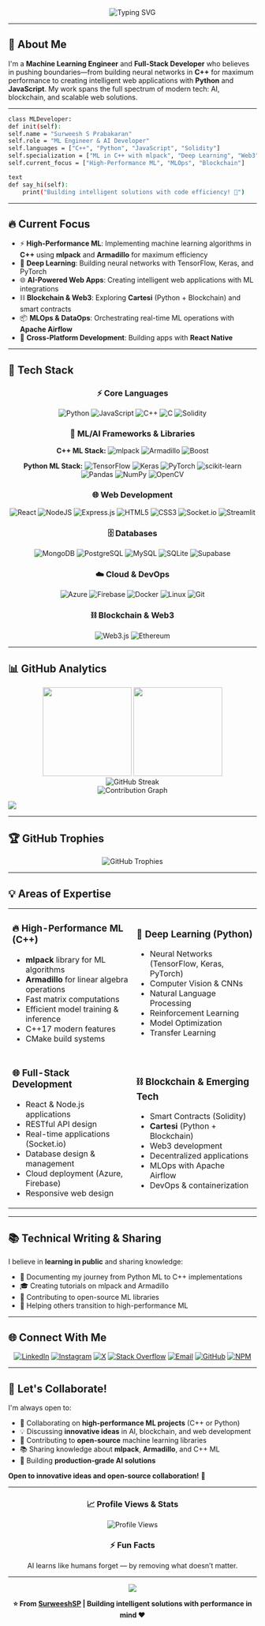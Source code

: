 <div align="center">
  
<!-- Animated Typing Header -->
<img src="https://readme-typing-svg.herokuapp.com?font=Fira+Code&size=32&duration=2800&pause=2000&color=2E9EF7&center=true&vCenter=true&width=940&lines=Hey+%F0%9F%91%8B+I'm+Surweesh+S+Prabakaran;ML+Engineer+%7C+Python+%26+JavaScript+Developer;Learning+C%2B%2B+%26+Deep+Learning;Intelligent+Solutions+to+Appilcations+%F0%9F%9A%80" alt="Typing SVG" />

</div>


---

## 🎯 About Me

I'm a **Machine Learning Engineer** and **Full-Stack Developer** who believes in pushing boundaries—from building neural networks in **C++** for maximum performance to creating intelligent web applications with **Python** and **JavaScript**. My work spans the full spectrum of modern tech: AI, blockchain, and scalable web solutions.

---
```bash
class MLDeveloper:
def init(self):
self.name = "Surweesh S Prabakaran"
self.role = "ML Engineer & AI Developer"
self.languages = ["C++", "Python", "JavaScript", "Solidity"]
self.specialization = ["ML in C++ with mlpack", "Deep Learning", "Web3"]
self.current_focus = ["High-Performance ML", "MLOps", "Blockchain"]

text
def say_hi(self):
    print("Building intelligent solutions with code efficiency! 🚀")

```


---

## 🔥 Current Focus

- ⚡ **High-Performance ML**: Implementing machine learning algorithms in **C++** using **mlpack** and **Armadillo** for maximum efficiency
- 🤖 **Deep Learning**: Building neural networks with TensorFlow, Keras, and PyTorch
- 🌐 **AI-Powered Web Apps**: Creating intelligent web applications with ML integrations
- ⛓️ **Blockchain & Web3**: Exploring **Cartesi** (Python + Blockchain) and smart contracts
- 📦 **MLOps & DataOps**: Orchestrating real-time ML operations with **Apache Airflow**
- 📱 **Cross-Platform Development**: Building apps with **React Native**

---

## 💼 Tech Stack

<div align="center">

### ⚡ Core Languages
![Python](https://img.shields.io/badge/Python-3670A0?style=for-the-badge&logo=python&logoColor=ffdd54)
![JavaScript](https://img.shields.io/badge/javascript-%23323330.svg?style=for-the-badge&logo=javascript&logoColor=%23F7DF1E)
![C++](https://img.shields.io/badge/c++-%2300599C.svg?style=for-the-badge&logo=c%2B%2B&logoColor=white)
![C](https://img.shields.io/badge/c-%2300599C.svg?style=for-the-badge&logo=c&logoColor=white)
![Solidity](https://img.shields.io/badge/Solidity-%23363636.svg?style=for-the-badge&logo=solidity&logoColor=white)

### 🧠 ML/AI Frameworks & Libraries

**C++ ML Stack:**
![mlpack](https://img.shields.io/badge/mlpack-DE3163?style=for-the-badge&logo=cplusplus&logoColor=white)
![Armadillo](https://img.shields.io/badge/Armadillo-00599C?style=for-the-badge&logo=cplusplus&logoColor=white)
![Boost](https://img.shields.io/badge/Boost-DA6B93?style=for-the-badge&logo=boost&logoColor=white)

**Python ML Stack:**
![TensorFlow](https://img.shields.io/badge/TensorFlow-%23FF6F00.svg?style=for-the-badge&logo=TensorFlow&logoColor=white)
![Keras](https://img.shields.io/badge/Keras-%23D00000.svg?style=for-the-badge&logo=Keras&logoColor=white)
![PyTorch](https://img.shields.io/badge/PyTorch-%23EE4C2C.svg?style=for-the-badge&logo=PyTorch&logoColor=white)
![scikit-learn](https://img.shields.io/badge/scikit--learn-%23F7931E.svg?style=for-the-badge&logo=scikit-learn&logoColor=white)
![Pandas](https://img.shields.io/badge/pandas-%23150458.svg?style=for-the-badge&logo=pandas&logoColor=white)
![NumPy](https://img.shields.io/badge/numpy-%23013243.svg?style=for-the-badge&logo=numpy&logoColor=white)
![OpenCV](https://img.shields.io/badge/opencv-%23white.svg?style=for-the-badge&logo=opencv&logoColor=white)

### 🌐 Web Development
![React](https://img.shields.io/badge/react-%2320232a.svg?style=for-the-badge&logo=react&logoColor=%2361DAFB)
![NodeJS](https://img.shields.io/badge/node.js-6DA55F?style=for-the-badge&logo=node.js&logoColor=white)
![Express.js](https://img.shields.io/badge/express.js-%23404d59.svg?style=for-the-badge&logo=express&logoColor=%2361DAFB)
![HTML5](https://img.shields.io/badge/html5-%23E34F26.svg?style=for-the-badge&logo=html5&logoColor=white)
![CSS3](https://img.shields.io/badge/css3-%231572B6.svg?style=for-the-badge&logo=css3&logoColor=white)
![Socket.io](https://img.shields.io/badge/Socket.io-black?style=for-the-badge&logo=socket.io&badgeColor=010101)
![Streamlit](https://img.shields.io/badge/Streamlit-%23FE4B4B.svg?style=for-the-badge&logo=streamlit&logoColor=white)

### 🗄️ Databases
![MongoDB](https://img.shields.io/badge/MongoDB-%234ea94b.svg?style=for-the-badge&logo=mongodb&logoColor=white)
![PostgreSQL](https://img.shields.io/badge/postgres-%23316192.svg?style=for-the-badge&logo=postgresql&logoColor=white)
![MySQL](https://img.shields.io/badge/mysql-4479A1.svg?style=for-the-badge&logo=mysql&logoColor=white)
![SQLite](https://img.shields.io/badge/sqlite-%2307405e.svg?style=for-the-badge&logo=sqlite&logoColor=white)
![Supabase](https://img.shields.io/badge/Supabase-3ECF8E?style=for-the-badge&logo=supabase&logoColor=white)

### ☁️ Cloud & DevOps
![Azure](https://img.shields.io/badge/azure-%230072C6.svg?style=for-the-badge&logo=microsoftazure&logoColor=white)
![Firebase](https://img.shields.io/badge/firebase-%23039BE5.svg?style=for-the-badge&logo=firebase)
![Docker](https://img.shields.io/badge/docker-%230db7ed.svg?style=for-the-badge&logo=docker&logoColor=white)
![Linux](https://img.shields.io/badge/Linux-FCC624?style=for-the-badge&logo=linux&logoColor=black)
![Git](https://img.shields.io/badge/git-%23F05033.svg?style=for-the-badge&logo=git&logoColor=white)

### ⛓️ Blockchain & Web3
![Web3.js](https://img.shields.io/badge/web3.js-F16822?style=for-the-badge&logo=web3.js&logoColor=white)
![Ethereum](https://img.shields.io/badge/Ethereum-3C3C3D?style=for-the-badge&logo=Ethereum&logoColor=white)

</div>

---

## 📊 GitHub Analytics

<div align="center">
  <img height="180em" src="https://github-readme-stats.vercel.app/api?username=SurweeshSP&show_icons=true&theme=tokyonight&include_all_commits=true&count_private=true&hide_border=true"/>
  <img height="180em" src="https://github-readme-stats.vercel.app/api/top-langs/?username=SurweeshSP&layout=compact&langs_count=10&theme=tokyonight&hide_border=true"/>
</div>

<div align="center">
  <img src="https://github-readme-streak-stats.herokuapp.com/?user=SurweeshSP&theme=tokyonight&hide_border=true" alt="GitHub Streak"/>
</div>

<div align="center">
  <img src="https://github-readme-activity-graph.vercel.app/graph?username=SurweeshSP&theme=tokyo-night&hide_border=true&area=true" alt="Contribution Graph"/>
</div>

<!--  New-->
 ![](https://github-readme-stats.vercel.app/api?username=SurweeshSP&theme=merko&hide_border=false&include_all_commits=true&count_private=false)

---

## 🏆 GitHub Trophies

<div align="center">
  <img src="https://github-profile-trophy.vercel.app/?username=SurweeshSP&theme=tokyonight&no-frame=true&no-bg=true&margin-w=4&row=2" alt="GitHub Trophies"/>
</div>

---

## 💡 Areas of Expertise

<table>
<tr>
<td width="50%">

### 🔥 High-Performance ML (C++)
- **mlpack** library for ML algorithms
- **Armadillo** for linear algebra operations
- Fast matrix computations
- Efficient model training & inference
- C++17 modern features
- CMake build systems

</td>
<td width="50%">

### 🐍 Deep Learning (Python)
- Neural Networks (TensorFlow, Keras, PyTorch)
- Computer Vision & CNNs
- Natural Language Processing
- Reinforcement Learning
- Model Optimization
- Transfer Learning

</td>
</tr>
<tr>
<td width="50%">

### 🌐 Full-Stack Development
- React & Node.js applications
- RESTful API design
- Real-time applications (Socket.io)
- Database design & management
- Cloud deployment (Azure, Firebase)
- Responsive web design

</td>
<td width="50%">

### ⛓️ Blockchain & Emerging Tech
- Smart Contracts (Solidity)
- **Cartesi** (Python + Blockchain)
- Web3 development
- Decentralized applications
- MLOps with Apache Airflow
- DevOps & containerization

</td>
</tr>
</table>

---

## 📚 Technical Writing & Sharing

I believe in **learning in public** and sharing knowledge:

- 📝 Documenting my journey from Python ML to C++ implementations
- 🎓 Creating tutorials on mlpack and Armadillo
- 💬 Contributing to open-source ML libraries
- 🌟 Helping others transition to high-performance ML

---

## 🌐 Connect With Me

<div align="center">

[![LinkedIn](https://img.shields.io/badge/LinkedIn-%230077B5.svg?style=for-the-badge&logo=linkedin&logoColor=white)](https://linkedin.com/in/SurweeshSPrabakaran)
[![Instagram](https://img.shields.io/badge/Instagram-%23E4405F.svg?style=for-the-badge&logo=Instagram&logoColor=white)](https://instagram.com/surweeshsprabakaran)
[![X](https://img.shields.io/badge/X-black.svg?style=for-the-badge&logo=X&logoColor=white)](https://x.com/surweeshsp)
[![Stack Overflow](https://img.shields.io/badge/-Stackoverflow-FE7A16?style=for-the-badge&logo=stack-overflow&logoColor=white)](https://stackoverflow.com/users/YOUR_ID)
[![Email](https://img.shields.io/badge/Email-D14836?style=for-the-badge&logo=gmail&logoColor=white)](mailto:surweeshsp@gmail.com)
[![GitHub](https://img.shields.io/badge/github-%23121011.svg?style=for-the-badge&logo=github&logoColor=white)](https://github.com/SurweeshSP)
[![NPM](https://img.shields.io/badge/NPM-%23CB3837.svg?style=for-the-badge&logo=npm&logoColor=white)](https://www.npmjs.com/~surweeshsp)

</div>

---

## 💬 Let's Collaborate!

I'm always open to:

- 🤝 Collaborating on **high-performance ML projects** (C++ or Python)
- 💡 Discussing **innovative ideas** in AI, blockchain, and web development
- 🌟 Contributing to **open-source** machine learning libraries
- 📚 Sharing knowledge about **mlpack**, **Armadillo**, and C++ ML
- 🚀 Building **production-grade AI solutions**

**Open to innovative ideas and open-source collaboration!** 🚀

---

<div align="center">
  
### 📈 Profile Views & Stats

![Profile Views](https://komarev.com/ghpvc/?username=SurweeshSP&color=2E9EF7&style=for-the-badge)

### ⚡ Fun Facts

AI learns like humans forget — by removing what doesn’t matter.

---

<img src="https://raw.githubusercontent.com/Trilokia/Trilokia/379277808c61ef204768a61bbc5d25bc7798ccf1/bottom_header.svg" />

**⭐ From [SurweeshSP](https://github.com/SurweeshSP) | Building intelligent solutions with performance in mind ❤️**

</div>
